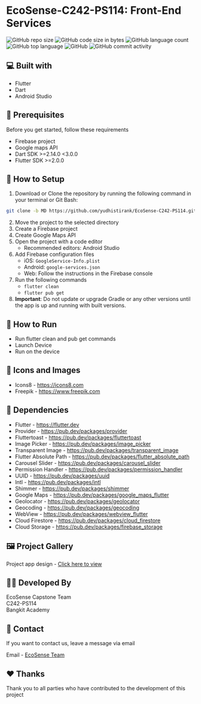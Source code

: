 # EcoSense-C242-PS114: Front-End Services
![GitHub repo size](https://img.shields.io/github/repo-size/yudhistirank/EcoSense-C242-PS114?color=red&label=repository%20size)
![GitHub code size in bytes](https://img.shields.io/github/languages/code-size/yudhistirank/EcoSense-C242-PS114?color=red)
![GitHub language count](https://img.shields.io/github/languages/count/yudhistirank/EcoSense-C242-PS114)
![GitHub top language](https://img.shields.io/github/languages/top/yudhistirank/EcoSense-C242-PS114)
![GitHub](https://img.shields.io/github/license/yudhistirank/EcoSense-C242-PS114?color=yellow)
![GitHub commit activity](https://img.shields.io/github/commit-activity/m/yudhistirank/EcoSense-C242-PS114?color=brightgreen&label=commits)

## 💻 Built with

- Flutter
- Dart
- Android Studio

## 📌 Prerequisites

Before you get started, follow these requirements

- Firebase project
- Google maps API
- Dart SDK >=2.14.0 <3.0.0
- Flutter SDK >=2.0.0

## 🍃 How to Setup

1. Download or Clone the repository by running the following command in your terminal or Git Bash:
  ```bash
  git clone -b MD https://github.com/yudhistirank/EcoSense-C242-PS114.git
  ```
2. Move the project to the selected directory
3. Create a Firebase project
4. Create Google Maps API
5. Open the project with a code editor
   - Recommended editors: Android Studio
6. Add Firebase configuration files
   - iOS: `GoogleService-Info.plist`
   - Android: `google-services.json`
   - Web: Follow the instructions in the Firebase console
7. Run the following commands
   - `flutter clean`
   - `flutter pub get`
8. **Important**: Do not update or upgrade Gradle or any other versions until the app is up and running with built versions.


## 🚀 How to Run

- Run flutter clean and pub get commands
- Launch Device
- Run on the device

## 📸 Icons and Images

- Icons8 - https://icons8.com
- Freepik - https://www.freepik.com

## 💎 Dependencies

- Flutter - https://flutter.dev
- Provider - https://pub.dev/packages/provider
- Fluttertoast - https://pub.dev/packages/fluttertoast
- Image Picker - https://pub.dev/packages/image_picker
- Transparent Image - https://pub.dev/packages/transparent_image
- Flutter Absolute Path - https://pub.dev/packages/flutter_absolute_path
- Carousel Slider - https://pub.dev/packages/carousel_slider
- Permission Handler - https://pub.dev/packages/permission_handler
- UUID - https://pub.dev/packages/uuid
- Intl - https://pub.dev/packages/intl
- Shimmer - https://pub.dev/packages/shimmer
- Google Maps - https://pub.dev/packages/google_maps_flutter
- Geolocator - https://pub.dev/packages/geolocator
- Geocoding - https://pub.dev/packages/geocoding
- WebView - https://pub.dev/packages/webview_flutter
- Cloud Firestore - https://pub.dev/packages/cloud_firestore
- Cloud Storage - https://pub.dev/packages/firebase_storage

## 🖼️ Project Gallery

Project app design - [Click here to view](https://www.figma.com/proto/zVTyNA6b7iFHF1EloVYK2w/Capstone?node-id=57-118&node-type=canvas&t=nV0pMhBXTpBKUP79-1&scaling=min-zoom&content-scaling=fixed&page-id=0%3A1)

## 👨‍💻 Developed By

EcoSense Capstone Team <br>
C242-PS114 <br>
Bangkit Academy

## 💬 Contact

If you want to contact us, leave a message via email

Email - [EcoSense Team](mailto:C242-PS114@bangkit.academy)

## ❤️ Thanks

Thank you to all parties who have contributed to the development of this project

